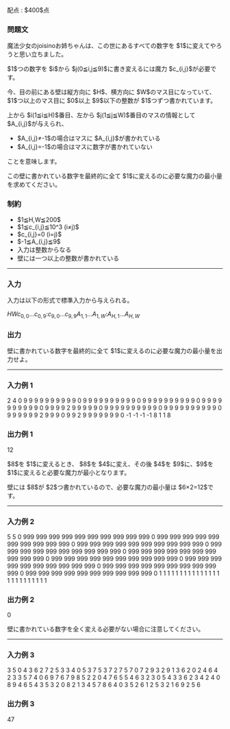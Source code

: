 
<div>

<span>

<span>

<p>
配点 : $400$点
</p>

<div>

<section>

### **問題文**

<p>
魔法少女のjoisinoお姉ちゃんは、この世にあるすべての数字を $1$に変えてやろうと思い立ちました。
</p>

<p>
$1$つの数字を $i$から $j(0≦i,j≦9)$に書き変えるには魔力 $c_{i,j}$が必要です。
</p>

<p>
今、目の前にある壁は縦方向に $H$、横方向に $W$のマス目になっていて、$1$つ以上のマス目に $0$以上 $9$以下の整数が $1$つずつ書かれています。
</p>

<p>
上から $i(1≦i≦H)$番目、左から $j(1≦j≦W)$番目のマスの情報として $A_{i,j}$が与えられ、
</p>

<ul>

<li>
$A_{i,j}≠-1$の場合はマスに $A_{i,j}$が書かれている
</li>

<li>
$A_{i,j}=-1$の場合はマスに数字が書かれていない
</li>

</ul>

<p>
ことを意味します。
</p>

<p>
この壁に書かれている数字を最終的に全て $1$に変えるのに必要な魔力の最小量を求めてください。
</p>

</section>

</div>

<div>

<section>

### **制約**

<ul>

<li>
$1≦H,W≦200$
</li>

<li>
$1≦c_{i,j}≦10^3 (i≠j)$
</li>

<li>
$c_{i,j}=0 (i=j)$
</li>

<li>
$-1≦A_{i,j}≦9$
</li>

<li>
入力は整数からなる
</li>

<li>
壁には一つ以上の整数が書かれている
</li>

</ul>

</section>

</div>

---

<div>

<div>

<section>

### **入力**

<p>
入力は以下の形式で標準入力から与えられる。
</p>

<div>

$H$$W$$c_{0,0}$$...$$c_{0,9}$$:$$c_{9,0}$$...$$c_{9,9}$$A_{1,1}$$...$$A_{1,W}$$:$$A_{H,1}$$...$$A_{H,W}$
</div>

</section>

</div>

<div>

<section>

### **出力**

<p>
壁に書かれている数字を最終的に全て $1$に変えるのに必要な魔力の最小量を出力せよ。
</p>

</section>

</div>

</div>

---

<div>

<section>

### **入力例 1**

<div>

2 4
0 9 9 9 9 9 9 9 9 9
9 0 9 9 9 9 9 9 9 9
9 9 0 9 9 9 9 9 9 9
9 9 9 0 9 9 9 9 9 9
9 9 9 9 0 9 9 9 9 2
9 9 9 9 9 0 9 9 9 9
9 9 9 9 9 9 0 9 9 9
9 9 9 9 9 9 9 0 9 9
9 9 9 9 2 9 9 9 0 9
9 2 9 9 9 9 9 9 9 0
-1 -1 -1 -1
8 1 1 8

</div>

</section>

</div>

<div>

<section>

### **出力例 1**

<div>

12

</div>

<p>
$8$を $1$に変えるとき、 $8$を $4$に変え、その後 $4$を $9$に、$9$を $1$に変えると必要な魔力が最小となります。
</p>

<p>
壁には $8$が $2$つ書かれているので、必要な魔力の最小量は $6×2=12$です。
</p>

</section>

</div>

---

<div>

<section>

### **入力例 2**

<div>

5 5
0 999 999 999 999 999 999 999 999 999
999 0 999 999 999 999 999 999 999 999
999 999 0 999 999 999 999 999 999 999
999 999 999 0 999 999 999 999 999 999
999 999 999 999 0 999 999 999 999 999
999 999 999 999 999 0 999 999 999 999
999 999 999 999 999 999 0 999 999 999
999 999 999 999 999 999 999 0 999 999
999 999 999 999 999 999 999 999 0 999
999 999 999 999 999 999 999 999 999 0
1 1 1 1 1
1 1 1 1 1
1 1 1 1 1
1 1 1 1 1
1 1 1 1 1

</div>

</section>

</div>

<div>

<section>

### **出力例 2**

<div>

0

</div>

<p>
壁に書かれている数字を全く変える必要がない場合に注意してください。
</p>

</section>

</div>

---

<div>

<section>

### **入力例 3**

<div>

3 5
0 4 3 6 2 7 2 5 3 3
4 0 5 3 7 5 3 7 2 7
5 7 0 7 2 9 3 2 9 1
3 6 2 0 2 4 6 4 2 3
3 5 7 4 0 6 9 7 6 7
9 8 5 2 2 0 4 7 6 5
5 4 6 3 2 3 0 5 4 3
3 6 2 3 4 2 4 0 8 9
4 6 5 4 3 5 3 2 0 8
2 1 3 4 5 7 8 6 4 0
3 5 2 6 1
2 5 3 2 1
6 9 2 5 6

</div>

</section>

</div>

<div>

<section>

### **出力例 3**

<div>

47

</div>

</section>

</div>

</span>

</span>

</div>
